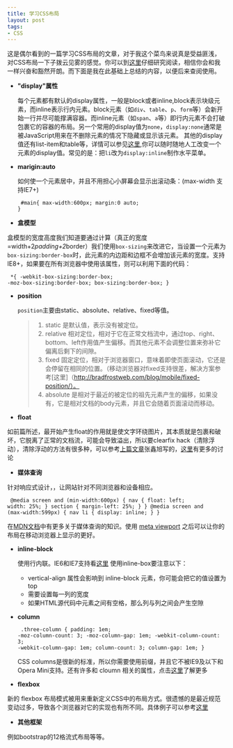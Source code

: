 ```yaml
--- 
title: 学习CSS布局
layout: post
tags:
- CSS 
---
```


这是偶尔看到的一篇学习CSS布局的文章，对于我这个菜鸟来说真是受益匪浅，对CSS布局一下子拨云见雾的感觉。你可以到[这里](http://zh.learnlayout.com/)仔细研究阅读，相信你会和我一样兴奋和豁然开朗。而下面是我在此基础上总结的内容，以便后来查阅使用。


+ **"display"属性**
  
  每个元素都有默认的display属性，一般是block或者inline,block表示块级元素，而inline表示行内元素。block元素（如`div`、`table`、`p`、`form`等）会新开始一行并尽可能撑满容器。而inline元素（如`span`、`a`等）即行内元素不会打破包裹它的容器的布局。另一个常用的display值为`none`，`display:none`通常是被JavaScript用来在不删除元素的情况下隐藏或显示该元素。
  其他的display值还有list-item和table等，详情可以参见[这里](https://developer.mozilla.org/en-US/docs/Web/CSS/display),你可以随时随地人工改变一个元素的display值。常见的是：把`li`改为`display:inline`制作水平菜单。

+ **marigin:auto**

  如何使一个元素居中，并且不用担心小屏幕会显示出滚动条：(max-width 支持IE7+)
<code><pre>
    #main{
    max-width:600px;
    margin:0 auto;
}</pre></code>

+ **盒模型**

 盒模型的宽度高度我们知道要通过计算（真正的宽度=width+2*padding+2*border）我们使用`box-sizing`来改进它，当设置一个元素为`box-sizing:border-box`时，此元素的内边距和边框不会增加该元素的宽度。支持IE8+，如果要在所有浏览器中使用该属性，则可以利用下面的代码：
<code><pre>
    *{
    -webkit-box-sizing:border-box;
    -moz-box-sizing:border-box;
        box-sizing:border-box;
}
</pre></code>

+ **position**

  `position`主要由static、absolute、relative、fixed等值。 
  
   >1. static 是默认值，表示没有被定位。
   >2. relative 相对定位，相对于它在正常文档流中，通过top、right、bottom、left作用值产生偏移。而其他元素不会调整位置来弥补它偏离后剩下的间隙。
   >3. fixed 固定定位，相对于浏览器窗口，意味着即使页面滚动，它还是会停留在相同的位置。（移动浏览器对fixed支持很差，解决方案参考[这里]（http://bradfrostweb.com/blog/mobile/fixed-position/）。
   >4. absolute 是相对于最近的被定位的祖先元素产生的偏移，如果没有，它是相对文档的body元素，并且它会随着页面滚动而移动。


+ **float**

 如前篇所述，最开始产生float的作用就是使文字环绕图片，其本质就是包裹和破坏，它脱离了正常的文档流，可能会导致溢出，所以要clearfix hack（清除浮动），清除浮动的方法有很多种，可以参考[上篇文章](http://padding.me/blog/2014/04/19/float-label-in-css/)张鑫旭写的，[这里](http://stackoverflow.com/questions/211383/which-method-of-clearfix-is-best)有更多的讨论


+ **媒体查询**

 针对响应式设计，，让网站针对不同浏览器和设备相应。

 <code><pre>
 @media screen and (min-width:600px) {
  nav {
    float: left;
    width: 25%;
  }
  section {
    margin-left: 25%;
  }
}
@media screen and (max-width:599px) {
  nav li {
    display: inline;
  }
}
</pre></code>

在[MDN文档](https://developer.mozilla.org/en-US/docs/CSS/Media_queries)中有更多关于媒体查询的知识。使用 [meta viewport](http://dev.opera.com/articles/view/an-introduction-to-meta-viewport-and-viewport/) 之后可以让你的布局在移动浏览器上显示的更好。

+ **inline-block**

  使用行内联。IE6和IE7支持看[这里](http://blog.mozilla.org/webdev/2009/02/20/cross-browser-inline-block/)
  使用inline-box要注意以下：
     * vertical-align 属性会影响到 inline-block 元素，你可能会把它的值设置为 top 
     * 需要设置每一列的宽度
     * 如果HTML源代码中元素之间有空格，那么列与列之间会产生空隙

+ **column**
<code><pre>
 .three-column {
  padding: 1em;
  -moz-column-count: 3;
  -moz-column-gap: 1em;
  -webkit-column-count: 3;
  -webkit-column-gap: 1em;
  column-count: 3;
  column-gap: 1em;
}
</pre></code>
CSS columns是很新的标准，所以你需要使用前缀，并且它不被IE9及以下和Opera Mini支持。还有许多和 cloumn 相关的属性，点击[这里](http://quirksmode.org/css/columns/)了解更多

+ **flexbox**

新的 flexbox 布局模式被用来重新定义CSS中的布局方式。很遗憾的是最近规范变动过多，导致各个浏览器对它的实现也有所不同。具体例子可以参考[这里](http://zh.learnlayout.com/flexbox.html)


+ **其他框架**

 例如bootstrap的12格流式布局等等。